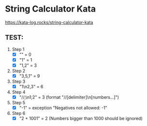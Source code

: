 # String Calculator Kata

https://kata-log.rocks/string-calculator-kata

## TEST:

1. Step 1
   - [x] "" = 0
   - [x] "1" = 1
   - [x] "1,2" = 3
2. Step 2
   - [x] "3,5,1" = 9
3. Step 3
   - [x] "1\n2,3" = 6
4. Step 4
   - [x] "//;\n1;2" = 3 (format "//[delimiter]\n[numbers…]")
5. Step 5
   - [x] "-1" = exception "Negatives not allowed: -1"
6. Step 6
   - [x] "2 + 1001" = 2 (Numbers bigger than 1000 should be ignored)